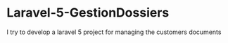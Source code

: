 # Laravel-5-GestionDossiers
I try to develop a laravel 5 project for managing the customers documents
